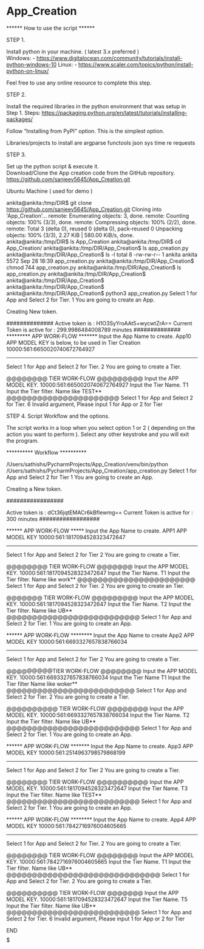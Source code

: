 # App_Creation


****** How to use the script   ******

STEP 1.

Install python in your machine. ( latest 3.x  preferred )                       
Windows: -  https://www.digitalocean.com/community/tutorials/install-python-windows-10
Linux: -  https://www.scaler.com/topics/python/install-python-on-linux/
 
Feel free to use any online resource to complete this step.



STEP 2.

Install the required libraries in the python environment that was setup in Step 1.
Steps: https://packaging.python.org/en/latest/tutorials/installing-packages/ 

Follow “Installing from PyPI” option. This is the simplest option. 

Libraries/projects to install are
argparse
functools
json
sys
time
re
requests


STEP 3.

Set up the python script & execute it.    
Download/Clone the App creation code from the GitHub repository.
https://github.com/sanjeev5645/App_Creation.git


Ubuntu Machine ( used for demo )

ankita@ankita:/tmp/DIR$ git clone https://github.com/sanjeev5645/App_Creation.git
Cloning into 'App_Creation'...
remote: Enumerating objects: 3, done.
remote: Counting objects: 100% (3/3), done.
remote: Compressing objects: 100% (2/2), done.
remote: Total 3 (delta 0), reused 0 (delta 0), pack-reused 0
Unpacking objects: 100% (3/3), 2.27 KiB | 580.00 KiB/s, done.
ankita@ankita:/tmp/DIR$ ls
App_Creation
ankita@ankita:/tmp/DIR$ cd App_Creation/
ankita@ankita:/tmp/DIR/App_Creation$ ls
app_creation.py
ankita@ankita:/tmp/DIR/App_Creation$ ls -l
total 8
-rw-rw-r-- 1 ankita ankita 5572 Sep 28 18:39 app_creation.py
ankita@ankita:/tmp/DIR/App_Creation$ chmod 744 app_creation.py
ankita@ankita:/tmp/DIR/App_Creation$ ls
app_creation.py
ankita@ankita:/tmp/DIR/App_Creation$
ankita@ankita:/tmp/DIR/App_Creation$
ankita@ankita:/tmp/DIR/App_Creation$
ankita@ankita:/tmp/DIR/App_Creation$ python3 app_creation.py
Select 1 for App and Select 2 for Tier.
1
You are going to create an App.

Creating New token.



##############
 Active token is : H1O3SyYroAAt5+wycwtZrA==
Current Token is active for : 299.9986484008789 minutes
##############
********* APP WORK-FLOW *******
Input the App Name to create.
App10
APP MODEL KEY is below, to be used in Tier Creation
 10000:561:6650020740672764927
**********************
Select 1 for App and Select 2 for Tier.
2
You are going to create a Tier.

@@@@@@@@ TIER WORK-FLOW @@@@@@@@@
Input the APP MODEL KEY.
10000:561:6650020740672764927
Input the Tier Name.
T1
Input the Tier filter.
Name like TEST**
@@@@@@@@@@@@@@@@@@@@@@
Select 1 for App and Select 2 for Tier.
6
Invalid argument, Please input 1 for App or 2 for Tier


STEP 4.	Script Workflow and the options. 

The script works in a loop when you select option 1 or 2 ( depending on the action you want to perform ).  Select any other keystroke and you will exit the program.

**********   Workflow  **********

/Users/sathishs/PycharmProjects/App_Creation/venv/bin/python /Users/sathishs/PycharmProjects/App_Creation/app_creation.py 
Select 1 for App and Select 2 for Tier
1
You are going to create an App.
 
Creating a New token.
 
 
 
#################
 
 Active token is : dCt36jqtEMACr6kBfIewmg==
Current Token is active for : 300 minutes
##################
 
****** APP WORK-FLOW *****
Input the App Name to create.
APP1
APP MODEL KEY
 10000:561:1817094528323472647
********************
Select 1 for App and Select 2 for Tier
2
You are going to create a Tier.
 
@@@@@@@@  TIER WORK-FLOW @@@@@@@
Input the APP MODEL KEY.
10000:561:1817094528323472647
Input the Tier Name.
T1
Input the Tier filter.
Name like work**
@@@@@@@@@@@@@@@@@@@@@@@
Select 1 for App and Select 2 for Tier.
2
You are going to create an Tier.
 
@@@@@@@ TIER WORK-FLOW @@@@@@@@@
Input the APP MODEL KEY.
10000:561:1817094528323472647
Input the Tier Name.
T2
Input the Tier filter.
Name like UB**
@@@@@@@@@@@@@@@@@@@@@@@@@@
Select 1 for App and Select 2 for Tier.
1
You are going to create an App.
 
****** APP WORK-FLOW ********
Input the App Name to create
App2
APP MODEL KEY
 10000:561:6693327657838766034
**************************
Select 1 for App and Select 2 for Tier
2
You are going to create a Tier.
 
@@@@@@@@@TIER WORK-FLOW @@@@@@@@
Input the APP MODEL KEY.
10000:561:6693327657838766034
Input the Tier Name
T1
Input the Tier filter
Name like woker**
@@@@@@@@@@@@@@@@@@@@@@@@@
Select 1 for App and Select 2 for Tier.
2
You are going to create a Tier.
 
@@@@@@@@@@ TIER WORK-FLOW @@@@@@@@
Input the APP MODEL KEY.
10000:561:6693327657838766034
Input the Tier Name.
T2
Input the Tier filter.
Name like UB**
@@@@@@@@@@@@@@@@@@@@@@@@@@
Select 1 for App and Select 2 for Tier.
1
You are going to create an App.
 
****** APP WORK-FLOW *******
Input the App Name to create.
App3
APP MODEL KEY
 10000:561:2514963798579868199
***********************
Select 1 for App and Select 2 for Tier
2
You are going to create a Tier.
 
@@@@@@@@ TIER WORK-FLOW @@@@@@@@@@
Input the APP MODEL KEY.
10000:561:1817094528323472647
Input the Tier Name.
T3
Input the Tier filter.
Name like TEST**
@@@@@@@@@@@@@@@@@@@@@@@@@@
Select 1 for App and Select 2 for Tier.
1
You are going to create an App.
 
****** APP WORK-FLOW ********
Input the App Name to create.
App4
APP MODEL KEY
 10000:561:7842716976004605665
***************************
Select 1 for App and Select 2 for Tier.
2
You are going to create a Tier.
 
@@@@@@@@ TIER WORK-FLOW @@@@@@@@
Input the APP MODEL KEY.
10000:561:7842716976004605665
Input the Tier Name.
T1
Input the Tier filter.
Name like UB**
@@@@@@@@@@@@@@@@@@@@@@@@@@@@@@
Select 1 for App and Select 2 for Tier.
2
You are going to create a Tier.
 
@@@@@@@@@@ TIER WORK-FLOW @@@@@@@
Input the APP MODEL KEY.
10000:561:1817094528323472647
Input the Tier Name.
T5
Input the Tier filter.
Name like UB**
@@@@@@@@@@@@@@@@@@@@@@@@@@
Select 1 for App and Select 2 for Tier.
6
Invalid argument, Please input 1 for App or 2 for Tier





$$$$$$$$ END  $$$$$$$$$






